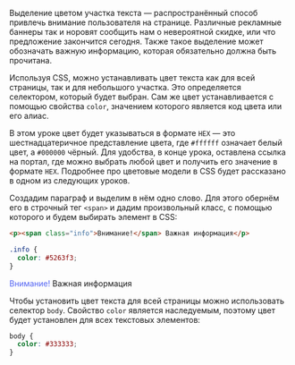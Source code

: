 Выделение цветом участка текста — распространённый способ привлечь внимание пользователя на странице. Различные рекламные баннеры так и норовят сообщить нам о невероятной скидке, или что предложение закончится сегодня. Также такое выделение может обозначать важную информацию, которая обязательно должна быть прочитана.

Используя CSS, можно устанавливать цвет текста как для всей страницы, так и для небольшого участка. Это определяется селектором, который будет выбран. Сам же цвет устанавливается с помощью свойства `color`, значением которого является код цвета или его алиас.

В этом уроке цвет будет указываться в формате `HEX` — это шестнадцатеричное представление цвета, где `#ffffff` означает белый цвет, а `#000000` чёрный. Для удобства, в конце урока, оставлена ссылка на портал, где можно выбрать любой цвет и получить его значение в формате `HEX`. Подробнее про цветовые модели в CSS будет рассказано в одном из следующих уроков.

Создадим параграф и выделим в нём одно слово. Для этого обернём его в строчный тег `<span>` и дадим произвольный класс, с помощью которого и будем выбирать элемент в CSS:


```html
<p><span class="info">Внимание!</span> Важная информация</p>
```

```css
.info {
  color: #5263f3;
}
```

<div class="hexlet-basics-example my-3">
  <p class="m-0"><span style="color:#5263f3;">Внимание!</span> Важная информация</p>
</div>

Чтобы установить цвет текста для всей страницы можно использовать селектор `body`. Свойство `color` является наследуемым, поэтому цвет будет установлен для всех текстовых элементов:

```css
body {
  color: #333333;
}
```
